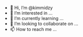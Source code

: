 - 👋 Hi, I’m @kimmidzy
- 👀 I’m interested in ...
- 🌱 I’m currently learning ...
- 💞️ I’m looking to collaborate on ...
- 📫 How to reach me ...

<!---
kimmidzy/kimmidzy is a ✨ special ✨ repository because its `README.md` (this file) appears on your GitHub profile.
You can click the Preview link to take a look at your changes.
--->
